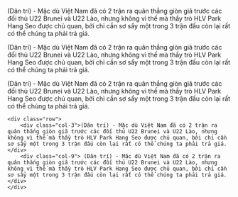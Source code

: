 <!DOCTYPE html>
<html lang="en">
<head>
    <meta charset="UTF-8">
    <title>Title</title>
    <link rel="stylesheet" href="https://stackpath.bootstrapcdn.com/bootstrap/4.4.1/css/bootstrap.min.css" integrity="sha384-Vkoo8x4CGsO3+Hhxv8T/Q5PaXtkKtu6ug5TOeNV6gBiFeWPGFN9MuhOf23Q9Ifjh" crossorigin="anonymous">
</head>
<body>
<div class="container">
    <div class="row">
        <div class="col">
            <p>(Dân trí) - Mặc dù Việt Nam đã có 2 trận ra quân thắng giòn giã trước các đối thủ U22 Brunei và U22 Lào, nhưng không vì thế mà thầy trò HLV Park Hang Seo được chủ quan, bởi chỉ cần sơ sẩy một trong 3 trận đấu còn lại rất có thể chúng ta phải trả giá.</p>
        </div>
        <div class="col"> <p>(Dân trí) - Mặc dù Việt Nam đã có 2 trận ra quân thắng giòn giã trước các đối thủ U22 Brunei và U22 Lào, nhưng không vì thế mà thầy trò HLV Park Hang Seo được chủ quan, bởi chỉ cần sơ sẩy một trong 3 trận đấu còn lại rất có thể chúng ta phải trả giá.</p> </div>
        <div class="col"><p>(Dân trí) - Mặc dù Việt Nam đã có 2 trận ra quân thắng giòn giã trước các đối thủ U22 Brunei và U22 Lào, nhưng không vì thế mà thầy trò HLV Park Hang Seo được chủ quan, bởi chỉ cần sơ sẩy một trong 3 trận đấu còn lại rất có thể chúng ta phải trả giá.</p></div>
    </div>

    <div class="row">
        <div class="col-3">(Dân trí) - Mặc dù Việt Nam đã có 2 trận ra quân thắng giòn giã trước các đối thủ U22 Brunei và U22 Lào, nhưng không vì thế mà thầy trò HLV Park Hang Seo được chủ quan, bởi chỉ cần sơ sẩy một trong 3 trận đấu còn lại rất có thể chúng ta phải trả giá.</div>
        <div class="col-9"> (Dân trí) - Mặc dù Việt Nam đã có 2 trận ra quân thắng giòn giã trước các đối thủ U22 Brunei và U22 Lào, nhưng không vì thế mà thầy trò HLV Park Hang Seo được chủ quan, bởi chỉ cần sơ sẩy một trong 3 trận đấu còn lại rất có thể chúng ta phải trả giá.</div>
    </div>
</div>
</body>
</html>
